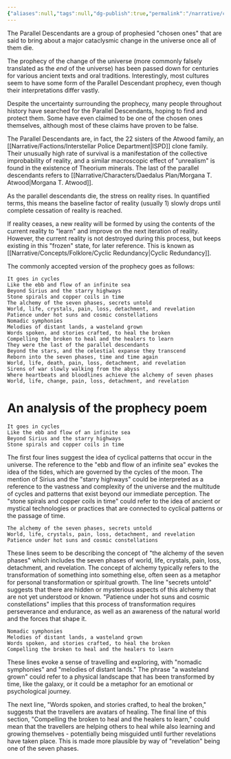 ```yaml
---
{"aliases":null,"tags":null,"dg-publish":true,"permalink":"/narrative/concepts/folklore/the-parallel-descendants/","dgPassFrontmatter":true}
---
```


The Parallel Descendants are a group of prophesied "chosen ones" that are said to bring about a major cataclysmic change in the universe once all of them die. 

The prophecy of the change of the universe (more commonly falsely translated as the *end* of the universe) has been passed down for centuries for various ancient texts and oral traditions. Interestingly, most cultures seem to have some form of the Parallel Descendant prophecy, even though their interpretations differ vastly.

Despite the uncertainty surrounding the prophecy, many people throughout history have searched for the Parallel Descendants, hoping to find and protect them. Some have even claimed to be one of the chosen ones themselves, although most of these claims have proven to be false.

The Parallel Descendants are, in fact, the 22 sisters of the Atwood family, an [[Narrative/Factions/Interstellar Police Department\|ISPD]] clone family. Their unusually high rate of survival is a manifestation of the collective improbability of reality, and a similar macroscopic effect of "unrealism" is found in the existence of Theorium minerals. The last of the parallel descendants refers to [[Narrative/Characters/Daedalus Plan/Morgana T. Atwood\|Morgana T. Atwood]].

As the parallel descendants die, the stress on reality rises. In quantified terms, this means the baseline factor of reality (usually 1) slowly drops until complete cessation of reality is reached.

If reality ceases, a new reality will be formed by using the contents of the current reality to "learn" and improve on the next iteration of reality. However, the current reality is not destroyed during this process, but keeps existing in this "frozen" state, for later reference. This is known as [[Narrative/Concepts/Folklore/Cyclic Redundancy\|Cyclic Redundancy]].

The commonly accepted version of the prophecy goes as follows:

```
It goes in cycles 
Like the ebb and flow of an infinite sea
Beyond Sirius and the starry highways
Stone spirals and copper coils in time 
The alchemy of the seven phases, secrets untold 
World, life, crystals, pain, loss, detachment, and revelation 
Patience under hot suns and cosmic constellations
Nomadic symphonies
Melodies of distant lands, a wasteland grown 
Words spoken, and stories crafted, to heal the broken 
Compelling thе broken to heal and the hеalers to learn 
They were the last of the parallel descendants
Beyond the stars, and the celestial expanse they transcend 
Reborn into the seven phases, time and time again 
World, life, death, pain, loss, detachment, and revelation 
Sirens of war slowly walking from the abyss 
Where heartbeats and bloodlines achieve the alchemy of seven phases 
World, life, change, pain, loss, detachment, and revelation
```

# An analysis of the prophecy poem


```
It goes in cycles 
Like the ebb and flow of an infinite sea
Beyond Sirius and the starry highways
Stone spirals and copper coils in time
```
 

The first four lines suggest the idea of cyclical patterns that occur in the universe. The reference to the "ebb and flow of an infinite sea" evokes the idea of the tides, which are governed by the cycles of the moon. The mention of Sirius and the "starry highways" could be interpreted as a reference to the vastness and complexity of the universe and the multitude of cycles and patterns that exist beyond our immediate perception. The "stone spirals and copper coils in time" could refer to the idea of ancient or mystical technologies or practices that are connected to cyclical patterns or the passage of time.


```
The alchemy of the seven phases, secrets untold 
World, life, crystals, pain, loss, detachment, and revelation 
Patience under hot suns and cosmic constellations
```

These lines seem to be describing the concept of "the alchemy of the seven phases" which includes the seven phases of world, life, crystals, pain, loss, detachment, and revelation. The concept of alchemy typically refers to the transformation of something into something else, often seen as a metaphor for personal transformation or spiritual growth. The line "secrets untold" suggests that there are hidden or mysterious aspects of this alchemy that are not yet understood or known. "Patience under hot suns and cosmic constellations" implies that this process of transformation requires perseverance and endurance, as well as an awareness of the natural world and the forces that shape it.


```
Nomadic symphonies
Melodies of distant lands, a wasteland grown 
Words spoken, and stories crafted, to heal the broken 
Compelling thе broken to heal and the hеalers to learn
```

These lines evoke a sense of travelling and exploring, with "nomadic symphonies" and "melodies of distant lands." The phrase "a wasteland grown" could refer to a physical landscape that has been transformed by time, like the galaxy, or it could be a metaphor for an emotional or psychological journey.

The next line, "Words spoken, and stories crafted, to heal the broken," suggests that the travellers are avatars of healing. The final line of this section, "Compelling the broken to heal and the healers to learn," could mean that the travellers are helping others to heal while also learning and growing themselves - potentially being misguided until further revelations have taken place. This is made more plausible by way of "revelation" being one of the seven phases.
